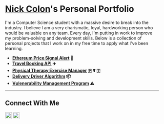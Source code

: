 # <a href="https://www.linkedin.com/in/nick-colon/">Nick Colon</a>'s Personal Portfolio

I'm a Computer Science student with a massive desire to break into the industry. I believe I am a very charismatic, loyal, hardworking person who would be valuable on any team. Every day, I'm putting in work to improve my problem-solving and development skills. Below is a collection of personal projects that I work on in my free time to apply what I've been learning.

- **[Ethereum Price Signal Alert](https://github.com/nicholas-net/ethereum-price-signal-bot) 🚨**
- **[Travel Booking API](https://github.com/nicholas-net/VacationBookingBackend) ✈️**
- **[Physical Therapy Exercise Manager](https://github.com/nicholas-net/PatientExerciseManager/tree/main) 🇵 ☤ 🇹**
- **[Delivery Driver Algorithm](https://github.com/nicholas-net/delivery_driver_project) 📦**
- **[Vulenerability Management Program](https://github.com/nicholas-net/vulnerability-management-program) ⚠️**



<hr/>

## Connect With Me
[<img align="left" alt="___________ | LinkedIn" width="22px" src="https://cdn.jsdelivr.net/npm/simple-icons@v3/icons/linkedin.svg" />][linkedin]
[<img align="left" alt="___________ | Instagram" width="22px" src="https://cdn.jsdelivr.net/npm/simple-icons@v3/icons/instagram.svg" />][instagram]

[instagram]: https://www.instagram.com/_nickcolon
[linkedin]: https://linkedin.com/in/nick-colon

<!--
<img width="35" alt="image" src="https://github.com/user-attachments/assets/2f41c7cd-5ea8-4475-b451-a37161b6c3fb"> 
<img width="35" alt="image" src="https://github.com/user-attachments/assets/77649969-9910-4994-8b96-74a116cfb2a8">
-->
